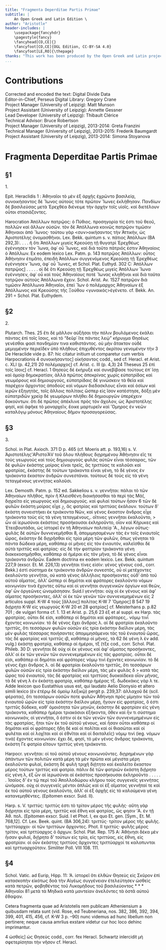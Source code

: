 ```yaml
---
title: "Fragmenta Deperditae Partis Primae"
subtitle: |
	An Open Greek and Latin Edition \ 
author: "Aristotle"
header-includes: | 
	\usepackage{fancyhdr}
	\pagestyle{fancy}
	\fancyhead[CO,CE]{}
	\fancyfoot[CO,CE]{OGL Edition, CC-BY-SA 4.0}
	\fancyfoot[LE,RO]{\thepage}
thanks: "This work has been produced by the Open Greek and Latin project through the help of volunteers. See contributions for details."
...
```


# Contributions  

Corrected and encoded the text: Digital Divide Data  
 Editor-in-Chief, Perseus Digital Library: Gregory Crane  
 Project Manager (University of Leipzig): Matt Munson  
 Project Assistant (University of Leipzig): Annette Gessner  
 Lead Developer (University of Leipzig): Thibault Clérice  
 Technical Advisor: Bruce Robertson  
 Project Manager (University of Leipzig), 2013-2014: Greta Franzini  
 Technical Manager (University of Leipzig), 2013-2015: Frederik Baumgardt  
 Project Assistant (University of Leipzig), 2013-2014: Simona Stoyanova  

# Fragmenta Deperditae Partis Primae  

## §1  

<p>1.</p>
<p>Epit. Heraclidis 1 : Ἀθηναῖοι τὸ μὲν ἐξ ἀρχῆς ἐχρῶντο βασιλείᾳ,
συνοικήσαντος δὲ Ἴωνος αὐτοὺς τότε πρῶτον Ἴωνες ἐκλήθησαν. Πανδίων 
<lb n="5"/> δὲ βασιλεύσας μετὰ Ἐρεχθέα διένειμε τὴν ἀρχὴν τοῖς υἱοῖς. καὶ διετέλουν
οὗτοι στασιάζοντες.</p>
<p>Harocration Ἀπόλλων πατρῷος: ὁ Πύθιος. προσηγορία τίς ἐστι τοῦ 
θεοῦ, πολλῶν καὶ ἄλλων οὐσῶν. τὸν δὲ Ἀπόλλωνα κοινῶς πατρῷον
τιμῶσιν Ἀθηναιοι ἀπὸ Ἴωνος· τούτου γὰρ &#x003C;συν&#x003E;οικήσαντος τὴν Ἀττικήν,
<lb n="10"/> ὡς Ἀριστοτέλης ὀνομασθῆναι. Lex. Bekk. quintum s. v. πάτιος Ἀπόλλων
(ΒΑ 292,3):. . . . ἢ ὅτι Ἀπόλλων μιγεὶς Κρεούσῃ τῇ θυγατρὶ Ἐρεχθέως
ἐγέννησεν τὸν Ἴωνα, ἀφ᾿ οὗ Ἴωνες, καὶ διὰ τοῦτο πάτριός ἐστιν Ἀθηναίοις
ὁ Ἀπόλλων. Ex eodem lexico Lex. Patm. p. 143 πατρῷος Ἀπόλλων: οὗτος
<lb n="15"/> Ἀθήνησιν ἐτιμᾶτο, ἐπειδὴ Ἀπόλλων συγγενόμενος Κρεούσῃ τῇ Ἐρεχθέως 
ἐγέννησεν Ἴωνα, ἀφ᾿ οὗ Ἴωνες, et Schol. Plat. Euthyd. 302 C: Ἀπόλλων
πατρῷος] . . . . . οἱ δὲ ὅτι Κρεούσῃ τῇ Ἐρεχθέως μιγεὶς Ἀπόλλων Ἴωνα
ἐγέννησεν, ἀφ᾿ οὗ καὶ τοὺς Ἀθηναίους ποτὲ Ἴωνας κληθῆναι καὶ διὰ ταῦτα 
τατρῷον αὐτοὺς Ἀπόλλωνα ἔχειν. Schol. Arist. Av. 1527 πατρῷον διὰ τιμῶσιν
<lb n="20"/> Ἀπόλλωνα Ἀθηναῖοι, ἐπεὶ Ἴων ὁ πολέμαρχος Ἀθηναίων ἐξ Ἀπόλλωνος
καὶ Κρεούσης τῆς Ξούθου &#x003C;γυναικὸς&#x003E;ἐγένετο. cf. Bekk. An. 291 = Schol.
Plat. Euthydem.</p>  

## §2  

<p>2.</p>
<p>Plutarch. Thes. 25 ἔτι δὲ μᾶλλον αὐξῆσαι τὴν πόλιν βουλόμενος
<lb n="25"/> ἐκάλει πάντας ἐπὶ τοῖς ἴσοις, καὶ τὸ “δεῦρ᾿ ἴτε πάντες λεῴ” κήρυγμα 
Θησέως γενέσθαι φασὶ πανδημίαν τινα καθιστάντος. οὐ μὴν ἄτακτον οὐδὲ 
μεμιγμένην περιεῖδεν ὑπὸ πλήθους ἐπιχυθέντος ἀκρίτου γενομένην τὴν 
<note type="footnote">3 De Heraclide vide p. 87: hic citatur initium ut comparetur cum verbis Harpocrationis
4 συνοικήσαντος] οἰκήσαντος codd., sed cf. Heracl. et Arist. c. XLI (p. 42,21) 
20 πολέμαρχος] cf. Arist. c. III (p. 4,3) 24 Theseus 25 ἐπὶ τοῖς ἴσοις] 
cf. Heracl. 1 Θησεὺς δὲ ἐκήρυξε καὶ συνεβίβασε τούτους ἐπ᾿ ἴσῃ καὶ ὁμοίᾳ </note>

<pb n="84"/>
δημοκρατίαν, ἀλλὰ πρῶτος ἀποκρίνας χωρὶς εὐπατρίδας καὶ γεωμόρους καὶ
δημιουργούς, εὐπατρίδαις δὲ γινώσκειν τὰ θεῖα καὶ παρέχειν
ἄρχοντας ἀποδοὺς καὶ νόμων διεδασκλους εἶναι καὶ ὁσίων καὶ ἱερῶν ἐξηγητάς,
τοῖς ἄλλοις πολίταις ὥσπερ εἰς ἴσον κατέστησε, δόξῃ μὲν εὐπατριδῶν
<lb n="5"/> χρείᾳ δὲ γεωμόρων πλήθει δὲ δημιουργῶν ὑπερέχειν δοκούντων. ὅτι δὲ
πρῶτος ἀπέκλινε πρὸς τὸν ἄχολον, ὡς Ἀριστοτέλης φησί, καὶ ἀφῆκε τὸ
μοναρχεῖν, ἔοικε μαρτυρεῖν καὶ Ὅμηρος ἐν νεῶν καταλόγῳ μόνους Ἀθηναίους
δῆμον προσαγορεὐσας.</p>  

## §3  

<p>3.</p>
<lb n="10"/> <p>Schol. in Plat. Axioch. 371 D p. 465 (cf. Moeris att. p. 193,16)
s. V. Ἀριστοτέλης’AΡιστοἌV τοῦ ὅλου πλήθους διῃρημένου Ἀθήνησιν
εἴς τε τοὺς γεωργοὺς καὶ τοὺς δημιουργοὺς φυλὰς αὐτῶν εἶναι τέσσαρας, τῶν
δὲ φυλῶν ἑκάστης μοίρας εἶναι τρεῖς, ἅς τριττύας τε καλοῦσι καὶ φρατρίας,
ἑκάστης δὲ τούτων τριάκοντα εἶναι γένη, τὸ δὲ γένος ἐν τριάκοντα ἕκαστον
<lb n="15"/> ἀνδρῶν συνεστάναι. τούτους δὲ τοὺς εἰς τὰ γένη τεταγμένους γεννήτας
καλοῦσι.</p>
<p>Lex. Demosth. Patm. p. 152 ed. Sakkeliou s. v. γεννῆται: πάλαι
τὸ τῶν Ἀθηναίων πλῆθος, πρὶν ἢ Κλεισθένη διοικήσασθαι τὰ περὶ τὰς
Μά(, διῃρεῖτο εἰς γεωργοὺς καὶ δημιουργούς. καὶ φυλαὶ τούτων ἦσαν 6
<lb n="20"/> τῶν δὲ φυλῶν ἑκάστη μοίρας εἶχε &#x772;, ἅς φατρίας καὶ τριττύας ἐκάλουν.
τούτων δ’ ἑκάστη συνειστήκει ἐκ τριάκοντα Νῶν, καὶ γένος ἕκαστον ἄνδρας
εἶχε τριάκοντα τοὺς εἰς τὰ γένη τεταγμένους,. οἵτινες γεννῆται ἐκαλοῦντο,
&#x003E; ὧν αἱ ἱερωσύναι ἑκάστοις προσήκουσαι ἐκληροῦντο, οἷον
καὶ Κήρυκες καὶ Ἐτεοβουτάδαι, ὡς ἱστορεῖ ἐν τῆ Ἀθηναίων πολιτείᾳ
<lb n="25"/> ’A., λέγων οὕτως· φυλὰς δὲ αὐτῶν δυννενεμῆσθαι 8, ἀπομιμησαμένων τὰς
ἐν τοῖς ἐνιαυτοῖς ὥρας, ἐκάστην δὲ διῃρῆσθαι εἰς τρία μέρη τῶν φυλῶν,
ὅπως γένηται τὰ πάντα δώδεκα μέρη, καθάπερ οἱ μῆνες εἰς τὸν ἐνιαυτόν,
καλεῖσθαι δὲ αὐτὰ τριττῦς καὶ φατρίας· εἰς δὲ τὴν φαττρίαν τριάκοντα γένη
διακεκοσημῆσθαι, καθάπερ αἱ ἡμέραι εἰς τὸν μῆνα, τὸ δὲ γἐνος εἶναι τριάκοντα
<lb n="30"/> ἀνδρῶν. Eadem doctrina ex eodem lexico. Lex. Bekk. quintum
227,9 (exscr. Et. Μ. 226,13) γεννῆται τίνες εἰσίν: γένος γένους cod.,
corr. Bekk.) ἐστὶ σύστημα ἐκ τριάκοντα ἀνδρῶν συνεστός, οὗ οἱ μετέχοντες
ἐκαλοῦντο γεννῆται, οὐ κατὰ γένος ἀλλήλοις προσήκοντες οὐδ’ ἀπὸ τοῦ
αὐτοῦ αἴματος, ἀλλ’ ὥσπερ οἱ δημόται καὶ φράτορες ἐκαλοῦντο νόμων
<lb n="35"/> κοινωνίαν τινὰ ἔχοντες οὕτω καὶ οἱ γεννῆται συγγενικῶν ὀργίων καὶ θεῶν,
ἀφ’ ὧν ὀργεῶνες ὠνομάσησαν. Suid.I γεννῆται: οὐχ οἱ ἐκ γένους καὶ
ἀφ’ αἵματος προσήκοντες, ἀλλ’ οἱ ἐκ τῶν γενῶν τῶν συννενεμημένων εἰς
<note type="footnote">2 articulos suppl. K-W 4 τοὺς [ἄλλοις] πολίτας K-W 7 Ὅμηρος] B 547
19 διᾐρητο K-W εἰς γεωργοὺς K-W 20 et 28 φατρίας] cf.
Meisterhans p. p.82 701 ; de vulgari forma cf. 1. 13 et Arist. p. 25,6 23 ἐξ et al suppl.
ex Harp.</note>

<pb n="85"/>
τὰς φρατρίας. οὗτοι δέ εἰσι, καθάπερ οἱ δημόται καὶ φράτορες,. νόμῳ τινἶ
ἔχοντες κοινωνίαν. τὸ δέ γένος ἔχει ἄνδρας λ. αἱ δὲ φρατρίαι ἐκαλοῦντο
τριττῦς, ὅτι τεσσάρων φυλῶν οὑσῶν εἰς τρία ἑκάστην διεῖλον μέρη, τὰς
μὲν φυλὰς τέσσαρας ποιήσαντες ἀπομιμησάμενοι τὰς τοῦ ἐνιαυτοῦ ὥρας,
<lb n="5"/> τὰς δὲ φρατρίας καὶ τριττῦς ιβ, καθάπερ οἱ μῆνες, τὰ 62 δὲ γένη λ ἐν add.
vulg.) ἑκάστῃ φρατρίᾳ, καθάπερ αἱ ἡμέραι, τξ (τξε cod., corr.
Schol. Plat. Phileb. 30 D: γεννῆται δὲ οὐχ οἱ ἐκ γένους καὶ ἀφ’ αἵματος
προσήκοντες, ἀλλ’ οἱ ἐκ τῶν γενῶν τῶν συννενεμημένων εἰς τὰς φρατρίας.
οὗτοι δὲ εἰσι, καθάπερ οἱ δημόται καὶ φράτορες νόμῳ τινὶ ἔχοντες κοινωνίαν.
<lb n="10"/> τὸ δὲ γένος ἔχει ἄνδρας λ. αἱ δὲ φρατρίαι ἐκαλοῦντο τριττῦς, ὅτι
τεσσάρων φυλῶν οὑσῶν εἰς τρία ἑκάστην διεῖλον μέρη, τὰς μὲν φυλὰς δ
&#x003E; κατὰ τὰς ὥρας τοῦ ἐνιαυτοῦ, τὰς δὲ φρατρίας καὶ τριττύας
δυοκαίδεκα οἷον μῆνας, τὰ δὲ γένη λ ἐν ἑκάστῃ φρατρίᾳ, καθάπερ ἡμέρας τξ.
δωδεκάκις γὰρ λ τε. Adde lexicon quo Eustathius usus est, qui laudato
<lb n="15"/> Aelio Dionysio et altero simili lexico (ἐν ἑτέρῳ δὲ ὁμοίῳ λεξικῷ)
pergit p. 239,37: ἀλλαχοῦ δὲ (scil. φέραται), ὅτι τεσσάρων οὐσῶν ποτε
φυλῶν Ἀθήνησι πρὸς μίμησιν τῶν τοῦ ἐνιαυτοῦ ὡρῶν εἰς τρία ἑκάστην
διεῖλον μέρῃ, ἤγουν εἰς φρατρίας, ὅ ἐστι τριττῦς δύδεκα, καθ’ ὁμοιότητα
τῶν μηνῶν, ἑκάστην δὲ φρατρίαν εἰς γἐνη τριάκοντα, καθάπερ ἡμέραι
<lb n="20"/> τριακόσιοι ἑξήκοντα, ὅθεν καὶ ἦν τι σύστημα κοινωνικόν, οἱ γεννῆται, ὅ
ἐστιν οἱ ἐκ τῶν γενῶν τῶν συννενεμημένων εἰς τὰς φρατρίας, ἤτοι τῶν ἐκ
τοῦ αὐτοῦ γένους, καὶ ἦσαν οὖτοι καθάπερ οἱ δημόται καὶ οἱ φράτορες
ἤδη δὲ καὶ οἱ πολῖται καὶ οἱ θιασῶται καὶ οἱ φυλέται καὶ οἱ λοχῖται καὶ
οἱ ἐθνῖται καὶ οἱ δαιταλεῖς) νόμῳ τινὶ (ieg. νόμων τινὰ) ἔχοντες κοινωνίαν.
<lb n="25"/> ἔχει δὲ, φησὶ, τὸ μὲν γένος ἄνδρας τριάκοντα, ἑκάστη Γε φατρία εἴτουν
τριττὺς γένη τριάκοντα.</p>
<p>Harpocr. γεννῆται: οἱ τοῦ αὐτοῦ γένους κοινωνοῦντες. διῃρημένων
γὰρ ἁπάντων τῶν πολιτῶν κατὰ μέρη τὰ μὲν πρῶτα καὶ μέγιστα μέρη
ἐκαλοῦντο φυλαί, ἑκάστη δὲ φυλὴ τριχῆ διᾐτητο καὶ ἐκαλεῖτο ἕκαστον μέρος
<lb n="30"/> τούτων τριττὺς καὶ φατρία. πάλιν δὲ τῶν φατριῶν ἑκάστη διῇρητο εἰς
γένη λ, ἐξ ὧν αἱ ἱερωσύναι αἰ ἑκάστοις προσήκουσαι ἐκληροῦντο . . . . . .
Ἰσαῖος δ’ ἐν τῷ περὶ τοῦ Ἀπολλοδώρου κλήρου τοὺς συγγενεῖς γεννήτας
ὠνόμασε. οὐχ οἱ συγγενεῖς μέντοι ἁπλῶς καὶ οἱ ἐξ αἵματος γεννῆταί τε
καὶ ἐκ τοῦ αὐτοῦ γένους ἐκαλοῦντο, ἀλλ’ οἱ ἐξ ἀρχῆς εἰς τὸ καλούμενα
<lb n="35"/> γένη κατανεμηθέντες. (Epitomen exscr. Suid. II).</p>
<p>Harp. s. V. τριττύς: τριττύς ἐστι τὸ τρίτον μέρος τῆς φυλῆς· αὕτη
γὰρ διᾐρηται εἰς τρία μέρη, τριττῦς καὶ ἔθνη καὶ φατρίας, ὥς φησιν ’A.
ἐν τῇ Ἀθ. πολ. (Epitomen exscr. Suid. I et Phot. I, ex quo Et. gen.
[Sym., Et. M. 768,12]. Cf. Lex. Beek. quint. (BA 306,24): τριττύς·
<lb n="40"/> τρίτον μέρος τῆς φυλῆς. τριττύαρχοι· οἱ τῶν τριττύων ἄρχοντες. Phot. II
τριττύς· φυλῆς μέρος τρίτον, καὶ τρττύαρχος ὁ ἄρχων. Schol. Plat.
Rep. 175 A: Ἀθήνησι δέκα μὲν ἦισαν φυλαί, διῂρητο δ’ τούτων εἰς
τρία, εἰς τριττύας, εἰς ἔθνη, εἰς φρατρίαν. οἱ οὖν ἑκάστης τριττύος ἄρχοντες
τριττύαρχοί τε καλοπυνται καὶ τρττυαρχοῦτσιν. Similiter Poll. VIII 108. 111.</p>  

## §4  

<p>Schol. Vatic. ad Eurip, Hipp. 11: ’A. ἱστορεῖ ὅτι ἐλθὼν Θησεὺς
εἰς Σκῦρον ἐπὶ κατασκοπὴν εἰκότως δοὰ τὴν Αἰγέως συγγένειαν ἐτελεύτησεν
ὠσθεὶς κατὰ πετρῶν, φοβηθέντος τοῦ Λυκομήδους τοῦ βασιλεύοντος * * *
<lb n="5"/> Ἀθηναῖοι 81 μετὰ τὰ Μηδικὰ κατὰ μαντείαν ἀνελόντες τὰ ὸστᾶ αὐτοῦ
ἔθαψαν.</p>
<p>Cetera fragmenta quae ad Aristotelis rem publicam Atheniensium
a quibusdam relata sunt (vid. Rose, ed Teubneriana, nos. 382,
386, 392, 394, 399, 401, 415, 456, cf. K-W 3 p. –90) nunc
<lb n="10"/> videmus ad hunc libellum non pertinere; neque causa amrlius exstare
videtur cur hoc loco dehinc imprimantur.</p>
<note type="footnote">4 ὠσθεὶς] ὡς Θησεὺς codd., corr. fex Heracl. Schwartz inlercidit μὴ σφετερίσηται
τὴν νῆσον cf. Heracl.</note>  

